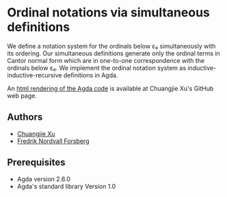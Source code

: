 # Ordinal notations via simultaneous definitions
We define a notation system for the ordinals below ε₀ simultaneously with its ordering.  Our simultaneous definitions generate only the ordinal terms in Cantor normal form which are in one-to-one correspondence with the ordinals below ε₀.  We implement the ordinal notation system as inductive-inductive-recursive definitions in Agda.

An [html rendering of the Agda code](http://cj-xu.github.io/agda/ordinals/index.html) is available at Chuangjie Xu's GitHub web page.

## Authors
- [Chuangjie Xu](http://cj-xu.github.io/)
- [Fredrik Nordvall Forsberg](https://personal.cis.strath.ac.uk/fredrik.nordvall-forsberg/)

## Prerequisites
- Agda version 2.6.0
- Agda's standard library Version 1.0
